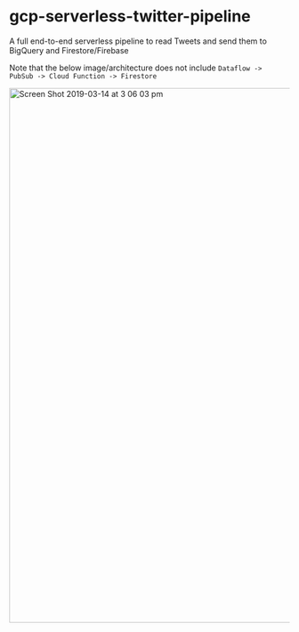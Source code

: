 # gcp-serverless-twitter-pipeline
A full end-to-end serverless pipeline to read Tweets and send them to BigQuery and Firestore/Firebase

Note that the below image/architecture does not include `Dataflow -> PubSub -> Cloud Function -> Firestore`

<img width="961" alt="Screen Shot 2019-03-14 at 3 06 03 pm" src="https://user-images.githubusercontent.com/5554342/54330719-e725c280-466a-11e9-833f-c1adb487f5b9.png">
